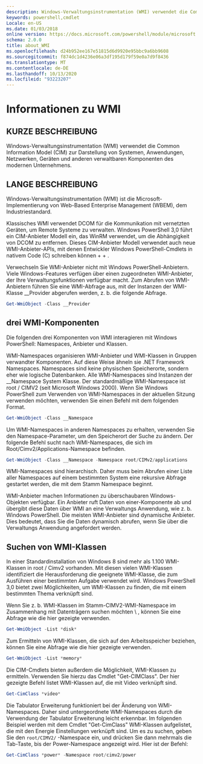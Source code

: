 ```yaml
---
description: Windows-Verwaltungsinstrumentation (WMI) verwendet die Common Information Model (CIM) zur Darstellung von Systemen, Anwendungen, Netzwerken, Geräten und anderen verwaltbaren Komponenten des modernen Unternehmens.
keywords: powershell,cmdlet
Locale: en-US
ms.date: 01/03/2018
online version: https://docs.microsoft.com/powershell/module/microsoft.powershell.core/about/about_wmi?view=powershell-5.1&WT.mc_id=ps-gethelp
schema: 2.0.0
title: about_WMI
ms.openlocfilehash: d24b952ee167e51815d6d9920e95bbc9a6bb9608
ms.sourcegitcommit: f874dc1d4236e06a3df195d179f59e0a7d9f8436
ms.translationtype: MT
ms.contentlocale: de-DE
ms.lasthandoff: 10/13/2020
ms.locfileid: "93223207"
---
```

# <a name="about-wmi"></a>Informationen zu WMI

## <a name="short-description"></a>KURZE BESCHREIBUNG

Windows-Verwaltungsinstrumentation (WMI) verwendet die Common Information Model (CIM) zur Darstellung von Systemen, Anwendungen, Netzwerken, Geräten und anderen verwaltbaren Komponenten des modernen Unternehmens.

## <a name="long-description"></a>LANGE BESCHREIBUNG

Windows-Verwaltungsinstrumentation (WMI) ist die Microsoft-Implementierung von Web-Based Enterprise Management (WBEM), dem Industriestandard.

Klassisches WMI verwendet DCOM für die Kommunikation mit vernetzten Geräten, um Remote Systeme zu verwalten. Windows PowerShell 3,0 führt ein CIM-Anbieter Modell ein, das WinRM verwendet, um die Abhängigkeit von DCOM zu entfernen. Dieses CIM-Anbieter Modell verwendet auch neue WMI-Anbieter-APIs, mit denen Entwickler Windows PowerShell-Cmdlets in nativem Code (C) schreiben können \+ \+ .

Verwechseln Sie WMI-Anbieter nicht mit Windows PowerShell-Anbietern. Viele Windows-Features verfügen über einen zugeordneten WMI-Anbieter, der Ihre Verwaltungsfunktionen verfügbar macht. Zum Abrufen von WMI-Anbietern führen Sie eine WMI-Abfrage aus, mit der Instanzen der WMI-Klasse __Provider abgerufen werden, z. b. die folgende Abfrage.

```powershell
Get-WmiObject -Class __Provider
```

## <a name="three-components-of-wmi"></a>drei WMI-Komponenten

Die folgenden drei Komponenten von WMI interagieren mit Windows PowerShell: Namespaces, Anbieter und Klassen.

WMI-Namespaces organisieren WMI-Anbieter und WMI-Klassen in Gruppen verwandter Komponenten. Auf diese Weise ähneln sie .NET Framework Namespaces.
Namespaces sind keine physischen Speicherorte, sondern eher wie logische Datenbanken.
Alle WMI-Namespaces sind Instanzen der __Namespace System Klasse. Der standardmäßige WMI-Namespace ist root \/ CIMV2 (seit Microsoft Windows 2000). Wenn Sie Windows PowerShell zum Verwenden von WMI-Namespaces in der aktuellen Sitzung verwenden möchten, verwenden Sie einen Befehl mit dem folgenden Format.

```powershell
Get-WmiObject -Class __Namespace
```

Um WMI-Namespaces in anderen Namespaces zu erhalten, verwenden Sie den Namespace-Parameter, um den Speicherort der Suche zu ändern. Der folgende Befehl sucht nach WMI-Namespaces, die sich im Root/Cimv2/Applications-Namespace befinden.

```powershell
Get-WmiObject -Class __Namespace -Namespace root/CIMv2/applications
```

WMI-Namespaces sind hierarchisch. Daher muss beim Abrufen einer Liste aller Namespaces auf einem bestimmten System eine rekursive Abfrage gestartet werden, die mit dem Stamm Namespace beginnt.

WMI-Anbieter machen Informationen zu überschaubaren Windows-Objekten verfügbar. Ein Anbieter ruft Daten von einer-Komponente ab und übergibt diese Daten über WMI an eine Verwaltungs Anwendung, wie z. b. Windows PowerShell. Die meisten WMI-Anbieter sind dynamische Anbieter. Dies bedeutet, dass Sie die Daten dynamisch abrufen, wenn Sie über die Verwaltungs Anwendung angefordert werden.

## <a name="finding-wmi-classes"></a>Suchen von WMI-Klassen

In einer Standardinstallation von Windows 8 sind mehr als 1.100 WMI-Klassen in root \/ Cimv2 vorhanden. Mit diesen vielen WMI-Klassen identifiziert die Herausforderung die geeignete WMI-Klasse, die zum Ausführen einer bestimmten Aufgabe verwendet wird. Windows PowerShell 3,0 bietet zwei Möglichkeiten, um WMI-Klassen zu finden, die mit einem bestimmten Thema verknüpft sind.

Wenn Sie z. b. WMI-Klassen im Stamm-CIMV2-WMI-Namespace im Zusammenhang mit Datenträgern suchen möchten \\ , können Sie eine Abfrage wie die hier gezeigte verwenden.

```powershell
Get-WmiObject -List *disk*
```

Zum Ermitteln von WMI-Klassen, die sich auf den Arbeitsspeicher beziehen, können Sie eine Abfrage wie die hier gezeigte verwenden.

```powershell
Get-WmiObject -List *memory*
```

Die CIM-Cmdlets bieten außerdem die Möglichkeit, WMI-Klassen zu ermitteln. Verwenden Sie hierzu das Cmdlet "Get-CIMClass". Der hier gezeigte Befehl listet WMI-Klassen auf, die mit Video verknüpft sind.

```powershell
Get-CimClass *video*
```

Die Tabulator Erweiterung funktioniert bei der Änderung von WMI-Namespaces. Daher sind untergeordnete WMI-Namespaces durch die Verwendung der Tabulator Erweiterung leicht erkennbar. Im folgenden Beispiel werden mit dem Cmdlet "Get-CimClass" WMI-Klassen aufgelistet, die mit den Energie Einstellungen verknüpft sind.
Um es zu suchen, geben Sie den `root/CIMV2/` -Namespace ein, und drücken Sie dann mehrmals die Tab-Taste, bis der Power-Namespace angezeigt wird. Hier ist der Befehl:

```powershell
Get-CimClass *power* -Namespace root/cimv2/power
```
